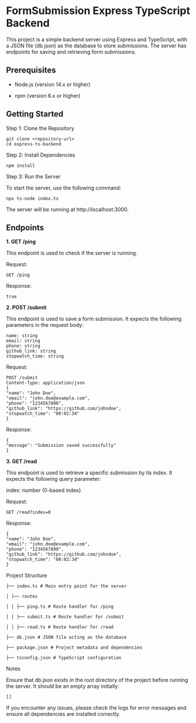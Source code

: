 ﻿

# FormSubmission Express TypeScript Backend

This project is a simple backend server using Express and TypeScript, with a JSON file (db.json) as the database to store submissions. The server has endpoints for saving and retrieving form submissions.

  

## Prerequisites

 - Node.js (version 14.x or higher)
   
 - npm (version 6.x or higher)

## Getting Started

Step 1: Clone the Repository

    git clone <repository-url>
    cd express-ts-backend

Step 2: Install Dependencies

    npm install

Step 3: Run the Server

To start the server, use the following command:

    npx ts-node index.ts

The server will be running at http://localhost:3000.

 

## Endpoints

**1. GET /ping**

This endpoint is used to check if the server is running.

Request:

    GET /ping

Response:

    true

**2. POST /submit**

This endpoint is used to save a form submission. It expects the following parameters in the request body:


    name: string
    email: string
    phone: string
    github_link: string
    stopwatch_time: string

Request:

    POST /submit
    Content-Type: application/json
    {
    "name": "John Doe",
    "email": "john.doe@example.com",
    "phone": "1234567890",
    "github_link": "https://github.com/johndoe",
    "stopwatch_time": "00:02:34"
    }

Response:

    {
    "message": "Submission saved successfully"
    }

**3. GET /read**

This endpoint is used to retrieve a specific submission by its index. It expects the following query parameter:

index: number (0-based index)

Request:

    GET /read?index=0

Response:


    {
    "name": "John Doe",
    "email": "john.doe@example.com",
    "phone": "1234567890",
    "github_link": "https://github.com/johndoe",
    "stopwatch_time": "00:02:34"
    }

Project Structure

    ├── index.ts # Main entry point for the server
    
    │ ├── routes
    
    │ │ ├── ping.ts # Route handler for /ping
    
    │ │ ├── submit.ts # Route handler for /submit
    
    │ │ ├── read.ts # Route handler for /read
    
    ├── db.json # JSON file acting as the database
    
    ├── package.json # Project metadata and dependencies
    
    ├── tsconfig.json # TypeScript configuration

Notes

Ensure that db.json exists in the root directory of the project before running the server. It should be an empty array initially:

    []

If you encounter any issues, please check the logs for error messages and ensure all dependencies are installed correctly.


